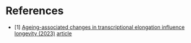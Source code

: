 # References
- [1] [Ageing-associated changes in transcriptional elongation influence longevity (2023)](https://www.nature.com/articles/s41586-023-05922-y) [article](https://www.euronews.com/next/2023/08/26/german-scientists-make-a-major-discovery-that-could-slow-down-the-ageing-process)
